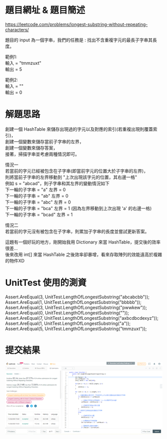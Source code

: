 # 題目網址 & 題目簡述  
https://leetcode.com/problems/longest-substring-without-repeating-characters/  
  
題目的 input 為一個字串，我們的任務是 : 找出不含重複字元的最長子字串其長度。  
  
範例1:  
輸入 = "tmmzuxt"  
輸出 = 5  
  
範例2:  
輸入 = ""  
輸出 = 0  
  
# 解題思路  
創建一個 HashTable 來儲存出現過的字元以及對應的索引(若重複出現則覆蓋索引)，  
創建一個變數來儲存當前子字串的左界，  
創建一個變數來儲存答案，  
接著，掃描字串並考慮兩種情況即可。  
  
情況一  
若當前的字元已經被包含在子字串(即當前字元的位置大於子字串的左界)，  
則將當前子字串的左界移動到 "上次出現該字元的位置，其右邊一格"  
例如 s = "abcad"，則子字串和其左界的變動情況如下  
下一輪的子字串 = "a" 左界 = 0  
下一輪的子字串 = "ab" 左界 = 0  
下一輪的子字串 = "abc" 左界 = 0  
下一輪的子字串 = "bca" 左界 = 1 (因為左界移動到上次出現 'a' 的右邊一格)  
下一輪的子字串 = "bcad" 左界 = 1  
  
情況二  
若當前的字元沒有被包含在子字串，則累加子字串的長度並嘗試更新答案。  
  
這題有一個好玩的地方，剛開始我用 Dictionary 來當 HashTable，提交後的效率很差...  
後來改用 int[] 來當 HashTable 之後效率卻暴增，看來存取陣列的效能遠高於複雜的物件XD  
  
# UnitTest 使用的測資  
Assert.AreEqual(3, UnitTest.LengthOfLongestSubstring("abcabcbb"));  
Assert.AreEqual(1, UnitTest.LengthOfLongestSubstring("bbbbb"));  
Assert.AreEqual(3, UnitTest.LengthOfLongestSubstring("pwwkew"));  
Assert.AreEqual(0, UnitTest.LengthOfLongestSubstring(""));  
Assert.AreEqual(7, UnitTest.LengthOfLongestSubstring("axbcdbcdexyz"));  
Assert.AreEqual(1, UnitTest.LengthOfLongestSubstring("a"));  
Assert.AreEqual(5, UnitTest.LengthOfLongestSubstring("tmmzuxt"));  
  
# 提交結果  
![image](https://raw.githubusercontent.com/Jacky20200711/LeetCode/master/Q3(Longest%20Substring)/SuccessShot.PNG)  
&emsp;  
&emsp;  
